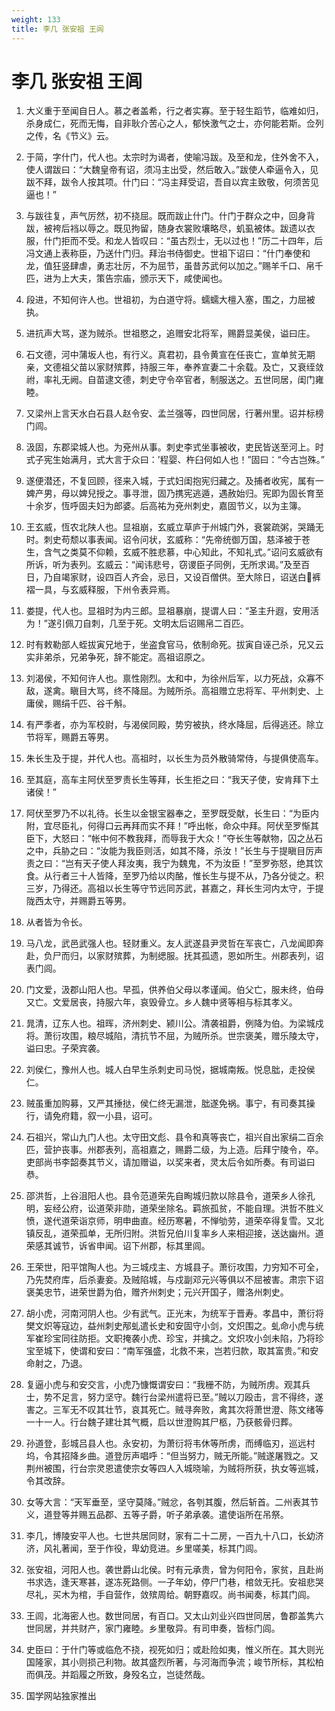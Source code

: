 ```yaml
---
weight: 133
title: 李几 张安祖 王闾
---
```


# 李几 张安祖 王闾

1. <span id="李几_张安祖_王闾-1"></span>
大义重于至闻自日人。慕之者盖希，行之者实寡。至于轻生蹈节，临难如归，杀身成仁，死而无悔，自非耿介苦心之人，郁怏激气之士，亦何能若斯。佥列之传，名《节义》云。

2. <span id="李几_张安祖_王闾-2"></span>
于简，字什门，代人也。太宗时为谒者，使喻冯跋。及至和龙，住外舍不入，使人谓跋曰：“大魏皇帝有诏，须冯主出受，然后敢入。”跋使人牵逼令入，见跋不拜，跋令人按其项。什门曰：“冯主拜受诏，吾自以宾主致敬，何须苦见逼也！”

3. <span id="李几_张安祖_王闾-3"></span>
与跋往复，声气厉然，初不挠屈。既而跋止什门。什门于群众之中，回身背跋，被袴后裆以辱之。既见拘留，随身衣裳败壤略尽，虮虱被体。跋遗以衣服，什门拒而不受。和龙人皆叹曰：“虽古烈士，无以过也！”历二十四年，后冯文通上表称臣，乃送什门归。拜治书侍御史。世祖下诏曰：“什门奉使和龙，值狂竖肆虐，勇志壮厉，不为屈节，虽昔苏武何以加之。”赐羊千口、帛千匹，进为上大夫，策告宗庙，颁示天下，咸使闻也。

4. <span id="李几_张安祖_王闾-4"></span>
段进，不知何许人也。世祖初，为白道守将。蠕蠕大檀入塞，围之，力屈被执。

5. <span id="李几_张安祖_王闾-5"></span>
进抗声大骂，遂为贼杀。世祖愍之，追赠安北将军，赐爵显美侯，谥曰庄。

6. <span id="李几_张安祖_王闾-6"></span>
石文德，河中蒲坂人也，有行义。真君初，县令黄宣在任丧亡，宣单贫无期亲，文德祖父苗以家财殡葬，持服三年，奉养宣妻二十余载。及亡，又衰绖敛祔，率礼无阙。自苗逮文德，刺史守令卒官者，制服送之。五世同居，闺门雍睦。

7. <span id="李几_张安祖_王闾-7"></span>
又梁州上言天水白石县人赵令安、孟兰强等，四世同居，行著州里。诏并标榜门闾。

8. <span id="李几_张安祖_王闾-8"></span>
汲固，东郡梁城人也。为兗州从事。刺史李式坐事被收，吏民皆送至河上。时式子宪生始满月，式大言于众曰：’程婴、杵臼何如人也！”固曰：“今古岂殊。”

9. <span id="李几_张安祖_王闾-9"></span>
遂便潜还，不复回顾，径来入城，于式妇闺抱宪归藏之。及捕者收宪，属有一婢产男，母以婢兒授之。事寻泄，固乃携宪逃遁，遇赦始归。宪即为固长育至十余岁，恆呼固夫妇为郎婆。后高祐为兗州刺史，嘉固节义，以为主簿。

10. <span id="李几_张安祖_王闾-10"></span>
王玄威，恆农北陕人也。显祖崩，玄威立草庐于州城门外，衰裳疏粥，哭踊无时。刺史苟颓以事表闻。诏令问状，玄威称：“先帝统御万国，慈泽被于苍生，含气之类莫不仰赖，玄威不胜悲慕，中心知此，不知礼式。”诏问玄威欲有所诉，听为表列。玄威云：“闻讳悲号，窃谡臣子同例，无所求谒。”及至百日，乃自竭家财，设四百人齐会，忌日，又设百僧供。至大除日，诏送白裤褶一具，与玄威释服，下州令表异焉。

11. <span id="李几_张安祖_王闾-11"></span>
娄提，代人也。显祖时为内三郎。显祖暴崩，提谓人曰：“圣主升遐，安用活为！”遂引佩刀自刺，几至于死。文明太后诏赐帛二百匹。

12. <span id="李几_张安祖_王闾-12"></span>
时有敕勒部人蛭拔寅兄地于，坐盗食官马，依制命死。拔寅自诬己杀，兄又云实非弟杀，兄弟争死，辞不能定。高祖诏原之。

13. <span id="李几_张安祖_王闾-13"></span>
刘渴侯，不知何许人也。禀性刚烈。太和中，为徐州后军，以力死战，众寡不敌，遂禽。瞋目大骂，终不降屈。为贼所杀。高祖赠立忠将军、平州刺史、上庸侯，赐绢千匹、谷千斛。

14. <span id="李几_张安祖_王闾-14"></span>
有严季者，亦为军校尉，与渴侯同殿，势穷被执，终水降屈，后得逃还。除立节将军，赐爵五等男。

15. <span id="李几_张安祖_王闾-15"></span>
朱长生及于提，并代人也。高祖时，以长生为员外散骑常侍，与提俱使高车。

16. <span id="李几_张安祖_王闾-16"></span>
至其庭，高车主阿伏至罗责长生等拜，长生拒之曰：“我天子使，安肯拜下土诸侯！”

17. <span id="李几_张安祖_王闾-17"></span>
阿伏至罗乃不以礼待。长生以金银宝器奉之，至罗既受献，长生曰：“为臣内附，宜尽臣礼，何得口云再拜而实不拜！”呼出帐，命众中拜。阿伏至罗惭其臣下，大怒曰：“帐中何不教我拜，而辱我于大众！”夺长生等献物，囚之丛石之中，兵胁之曰：“汝能为我臣则活，如其不降，杀汝！”长生与于提瞋目厉声责之曰：“岂有天子使人拜汝夷，我宁为魏鬼，不为汝臣！”至罗弥怒，绝其饮食。从行者三十人皆降，至罗乃给以肉酪，惟长生与提不从，乃各分徙之。积三岁，乃得还。高祖以长生等守节远同苏武，甚嘉之，拜长生河内太守，于提陇西太守，并赐爵五等男。

18. <span id="李几_张安祖_王闾-18"></span>
从者皆为令长。

19. <span id="李几_张安祖_王闾-19"></span>
马八龙，武邑武强人也。轻财重义。友人武遂县尹灵哲在军丧亡，八龙闻即奔赴，负尸而归，以家财殡葬，为制缌服。抚其孤遗，恩如所生。州郡表列，诏表门闾。

20. <span id="李几_张安祖_王闾-20"></span>
门文爱，汲郡山阳人也。早孤，供养伯父母以孝谨闻。伯父亡，服未终，伯母又亡。文爱居丧，持服六年，哀毁骨立。乡人魏中贤等相与标其孝义。

21. <span id="李几_张安祖_王闾-21"></span>
晁清，辽东人也。祖晖，济州刺史、颍川公。清袭祖爵，例降为伯。为梁城戍将。萧衍攻围，粮尽城陷，清抗节不屈，为贼所杀。世宗褒美，赠乐陵太守，谥曰忠。子荣宾袭。

22. <span id="李几_张安祖_王闾-22"></span>
刘侯仁，豫州人也。城人白早生杀刺史司马悦，据城南叛。悦息朏，走投侯仁。

23. <span id="李几_张安祖_王闾-23"></span>
贼虽重加购募，又严其捶挞，侯仁终无漏泄，朏遂免祸。事宁，有司奏其操行，请免府籍，叙一小县，诏可。

24. <span id="李几_张安祖_王闾-24"></span>
石祖兴，常山九门人也。太守田文彪、县令和真等丧亡，祖兴自出家绢二百余匹，营护丧事。州郡表列，高祖嘉之，赐爵二级，为上造。后拜宁陵令，卒。吏部尚书李韶奏其节义，请加赠谥，以奖来者，灵太后令如所奏。有司谥曰恭。

25. <span id="李几_张安祖_王闾-25"></span>
邵洪哲，上谷沮阳人也。县令范道荣先自眴城归款以除县令，道荣乡人徐孔明，妄经公府，讼道荣非勋，道荣坐除名。羁旅孤贫，不能自理。洪哲不胜义愤，遂代道荣诣京师，明申曲直。经历寒暑，不惮劬劳，道荣卒得复雪。又北镇反乱，道荣孤单，无所归附。洪哲兄伯川复率乡人来相迎接，送达幽州。道荣感其诚节，诉省申闻。诏下州郡，标其里闾。

26. <span id="李几_张安祖_王闾-26"></span>
王荣世，阳平馆陶人也。为三城戍主、方城县子。萧衍攻围，力穷知不可全，乃先焚府库，后杀妻妾。及贼陷城，与戍副邓元兴等俱以不屈被害。肃宗下诏褒美忠节，进荣世爵为伯，赠齐州刺史；元兴开国子，赠洛州刺史。

27. <span id="李几_张安祖_王闾-27"></span>
胡小虎，河南河阴人也。少有武气。正光末，为统军于晋寿。孝昌中，萧衍将樊文炽等寇边，益州刺史邴虬遣长史和安固守小剑，文炽围之。虬命小虎与统军崔珍宝同往防拒。文职掩袭小虎、珍宝，并擒之。文炽攻小剑未陷，乃将珍宝至城下，使谓和安曰：“南军强盛，北救不来，岂若归款，取其富贵。”和安命射之，乃退。

28. <span id="李几_张安祖_王闾-28"></span>
复逼小虎与和安交言，小虎乃慷慨谓安曰：“我栅不防，为贼所虏。观其兵士，势不足言，努力坚守。魏行台梁州遣将已至。”贼以刀殴击，言不得终，遂害之。三军无不叹其壮节，哀其死亡。贼寻奔败，禽其次将萧世澄、陈文绪等一十一人。行台魏子建壮其气概，启以世澄购其尸柩，乃获骸骨归葬。

29. <span id="李几_张安祖_王闾-29"></span>
孙道登，彭城吕县人也。永安初，为萧衍将韦休等所虏，而缚临刃，巡远村坞，令其招降乡曲。道登厉声唱呼：“但当努力，贼无所能。”贼遂屠戮之。又荆州被围，行台宗灵恩遣使宗女等四人入城晓喻，为贼将所获，执女等巡城，令其改辞。

30. <span id="李几_张安祖_王闾-30"></span>
女等大言：“天军垂至，坚守莫降。”贼忿，各刳其腹，然后斩首。二州表其节义，道登等并赐五品郡、五等子爵，听子弟承袭。遣使诣所在吊祭。

31. <span id="李几_张安祖_王闾-31"></span>
李几，博陵安平人也。七世共居同财，家有二十二房，一百九十八口，长幼济济，风礼著闻，至于作役，卑幼竞进。乡里嗟美，标其门闾。

32. <span id="李几_张安祖_王闾-32"></span>
张安祖，河阳人也。袭世爵山北侯。时有元承贵，曾为何阳令，家贫，且赴尚书求选，逢天寒甚，遂冻死路侧。一子年幼，停尸门巷，棺敛无托。安祖悲哭尽礼，买木为棺，手自营作，敛殡周给。朝野嘉叹。尚书闻奏，标其门闾。

33. <span id="李几_张安祖_王闾-33"></span>
王闾，北海密人也。数世同居，有百口。又太山刘业兴四世同居，鲁郡盖隽六世同居，并共财产，家门雍睦。乡里敬异。有司申奏，皆标门闾。

34. <span id="李几_张安祖_王闾-34"></span>
史臣曰：于什门等或临危不挠，视死如归；或赴险如夷，惟义所在。其大则光国隆家，其小则损己利物。故其盛烈所著，与河海而争流；峻节所标，其松柏而俱茂。并蹈履之所致，身殁名立，岂徒然哉。

35. <span id="李几_张安祖_王闾-35"></span>
国学网站独家推出
